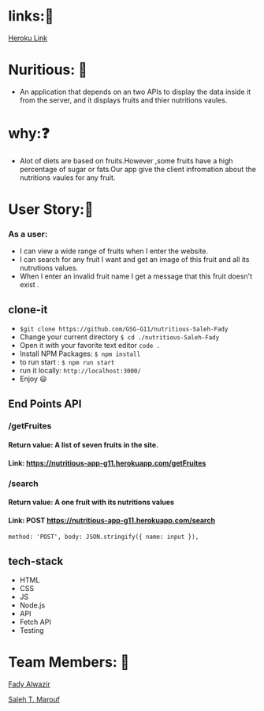 # links::link:

 [Heroku Link](https://nutritious-app-g11.herokuapp.com/)


# Nuritious: 🍇
* An application that depends on an two APIs to display the data inside it from the server, and it displays fruits and thier nutritions vaules.

# why::question: 

* Alot of diets are based on fruits.However ,some fruits have a high percentage of sugar or fats.Our app give the client infromation about the nutritions vaules for any fruit.


# User Story::memo: 
###  As a user:

* I can view a wide range of fruits when I enter the website. 
* I can search for any fruit I want and get an image of this fruit and all its nutrutions values.
* When I enter an invalid fruit name I get a message that this fruit doesn't exist .


## clone-it
- `$git clone https://github.com/GSG-G11/nutritious-Saleh-Fady`
- Change your current directory `$ cd ./nutritious-Saleh-Fady`
- Open it with your favorite text editor `code .`
- Install NPM Packages: `$ npm install`
- to run start : `$ npm run start`
- run it locally: `http://localhost:3000/`
- Enjoy :smiley:

## End Points API
 ### /getFruites
 #### Return value: A list of seven fruits in the site.
 #### Link: https://nutritious-app-g11.herokuapp.com/getFruites
 

 ### /search
 #### Return value: A one fruit with its nutritions values
 #### Link: POST https://nutritious-app-g11.herokuapp.com/search
`method: 'POST',
    body: JSON.stringify({ name: input }),`

## tech-stack
- HTML
- CSS
- JS
- Node.js
- API 
- Fetch API
- Testing


# Team Members: 👥
[Fady Alwazir](https://github.com/Fady-Alwazir)

[Saleh T. Marouf](https://github.com/devstm)
